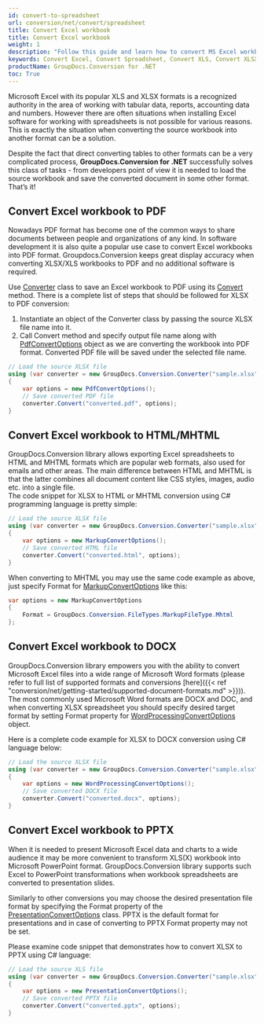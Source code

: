 ```yaml
---
id: convert-to-spreadsheet
url: conversion/net/convert/spreadsheet
title: Convert Excel workbook
title: Convert Excel workbook
weight: 1
description: "Follow this guide and learn how to convert MS Excel workbooks - XLSX, XLS, XLSB using C# language and GroupDocs.Conversion for .NET."
keywords: Convert Excel, Convert Spreadsheet, Convert XLS, Convert XLSX
productName: GroupDocs.Conversion for .NET
toc: True
---
```


Microsoft Excel with its popular XLS and XLSX formats is a recognized authority in the area of working with tabular data, reports, accounting data and numbers. However there are often situations when installing Excel software for working with spreadsheets is not possible for various reasons. This is exactly the situation when converting the source workbook into another format can be a solution.  

Despite the fact that direct converting tables to other formats can be a very complicated process, **GroupDocs.Conversion for .NET** successfully solves this class of tasks - from developers point of view it is needed to load the source workbook and save the converted document in some other format. That’s it!

## Convert Excel workbook to PDF

Nowadays PDF format has become one of the common ways to share documents between people and organizations of any kind. In software development it is also quite a popular use case to convert Excel workbooks into PDF format. Groupdocs.Conversion keeps great display accuracy when converting XLSX/XLS workbooks to PDF and no additional software is required.  

Use [Converter](https://apireference.groupdocs.com/conversion/net/groupdocs.conversion/converter) class to save an Excel workbook to PDF using its [Convert](https://apireference.groupdocs.com/conversion/net/groupdocs.conversion.converter/convert/methods/16) method. There is a complete list of steps that should be followed for XLSX to PDF conversion:  

1. Instantiate an object of the Converter class by passing the source XLSX file name into it.
2. Call Convert method and specify output file name along with [PdfConvertOptions](https://apireference.groupdocs.com/conversion/net/groupdocs.conversion.options.convert/pdfconvertoptions) object as we are converting the workbook into PDF format. Converted PDF file will be saved under the selected file name.  

```csharp
// Load the source XLSX file
using (var converter = new GroupDocs.Conversion.Converter("sample.xlsx"))
{
    var options = new PdfConvertOptions();
    // Save converted PDF file
    converter.Convert("converted.pdf", options);
}
```

## Convert Excel workbook to HTML/MHTML

GroupDocs.Conversion library allows exporting Excel spreadsheets to HTML and MHTML formats which are popular web formats, also used for emails and other areas.
The main difference between HTML and MHTML is that the latter combines all document content like CSS styles, images, audio etc. into a single file.  
The code snippet for XLSX to HTML or MHTML conversion using C# programming language is pretty simple:  

```csharp
// Load the source XLSX file
using (var converter = new GroupDocs.Conversion.Converter("sample.xlsx"))
{
    var options = new MarkupConvertOptions();
    // Save converted HTML file
    converter.Convert("converted.html", options);
}
```

When converting to MHTML you may use the same code example as above, just specify Format for [MarkupConvertOptions](https://apireference.groupdocs.com/conversion/net/groupdocs.conversion.options.convert/markupconvertoptions) like this:  

```csharp
var options = new MarkupConvertOptions
{  
    Format = GroupDocs.Conversion.FileTypes.MarkupFileType.Mhtml
};
```

## Convert Excel workbook to DOCX

GroupDocs.Conversion library empowers you with the ability to convert Microsoft Excel files into a wide range of Microsoft Word formats (please refer to full list of supported formats and conversions [here]({{< ref "conversion/net/getting-started/supported-document-formats.md" >}})). The most commonly used Microsoft Word formats are DOCX and DOC, and when converting XLSX spreadsheet you should specify desired target format by setting Format property for [WordProcessingConvertOptions](https://apireference.groupdocs.com/conversion/net/groupdocs.conversion.options.convert/wordprocessingconvertoptions) object.  

Here is a complete code example for XLSX to DOCX conversion using C# language below:

```csharp
// Load the source XLSX file
using (var converter = new GroupDocs.Conversion.Converter("sample.xlsx"))
{
    var options = new WordProcessingConvertOptions();
    // Save converted DOCX file
    converter.Convert("converted.docx", options);
}
```

## Convert Excel workbook to PPTX

When it is needed to present Microsoft Excel data and charts to a wide audience it may be more convenient to transform XLS(X) workbook into Microsoft PowerPoint format. GroupDocs.Conversion library supports such Excel to PowerPoint transformations when workbook spreadsheets are converted to presentation slides.  

Similarly to other conversions you may choose the desired presentation file format by specifying the Format property of the [PresentationConvertOptions](https://apireference.groupdocs.com/conversion/net/groupdocs.conversion.options.convert/presentationconvertoptions) class. PPTX is the default format for presentations and in case of converting to PPTX Format property may not be set.  

Please examine code snippet that demonstrates how to convert XLSX to PPTX using C# language:  

```csharp
// Load the source XLS file
using (var converter = new GroupDocs.Conversion.Converter("sample.xlsx"))
{
    var options = new PresentationConvertOptions();
    // Save converted PPTX file
    converter.Convert("converted.pptx", options);
}
```
